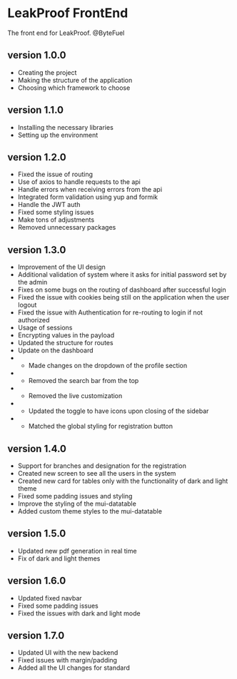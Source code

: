 # LeakProof FrontEnd

The front end for LeakProof. @ByteFuel

## version 1.0.0

- Creating the project
- Making the structure of the application
- Choosing which framework to choose
  
## version 1.1.0

- Installing the necessary libraries
- Setting up the environment

## version 1.2.0

- Fixed the issue of routing
- Use of axios to handle requests to the api
- Handle errors when receiving errors from the api
- Integrated form validation using yup and formik
- Handle the JWT auth
- Fixed some styling issues
- Make tons of adjustments
- Removed unnecessary packages

## version 1.3.0

- Improvement of the UI design
- Additional validation of system where it asks for initial password set by the admin
- Fixes on some bugs on the routing of dashboard after successful login
- Fixed the issue with cookies being still on the application when the user logout
- Fixed the issue with Authentication for re-routing to login if not authorized
- Usage of sessions
- Encrypting values in the payload
- Updated the structure for routes
- Update on the dashboard
- - Made changes on the dropdown of the profile section
- - Removed the search bar from the top
- - Removed the live customization
- - Updated the toggle to have icons upon closing of the sidebar
- - Matched the global styling for registration button

## version 1.4.0

- Support for branches and designation for the registration
- Created new screen to see all the users in the system
- Created new card for tables only with the functionality of dark and light theme
- Fixed some padding issues and styling
- Improve the styling of the mui-datatable
- Added custom theme styles to the mui-datatable

## version 1.5.0

- Updated new pdf generation in real time
- Fix of dark and light themes

## version 1.6.0

- Updated fixed navbar
- Fixed some padding issues
- Fixed the issues with dark and light mode

## version 1.7.0

- Updated UI with the new backend
- Fixed issues with margin/padding
- Added all the UI changes for standard
